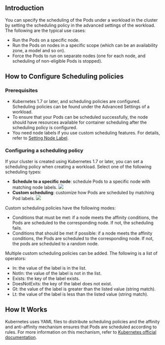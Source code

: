 ## Introduction

You can specify the scheduling of the Pods under a workload in the cluster by setting the scheduling policy in the advanced settings of the workload. The following are the typical use cases:
- Run the Pods on a specific node.
- Run the Pods on nodes in a specific scope (which can be an availability zone, a model and so on).
- Force the Pods to run on separate nodes (one for each node, and scheduling of non-eligible Pods is stopped).

## How to Configure Scheduling policies

### Prerequisites

- Kubernetes 1.7 or later, and scheduling policies are configured. Scheduling policies can be found under the Advanced Settings of a workload.
- To ensure that your Pods can be scheduled successfully, the node should have resources available for container scheduling after the scheduling policy is configured.
- You need node labels if you use custom scheduling features. For details, refer to [Setting Node Label](https://intl.cloud.tencent.com/document/product/457/30657).

### Configuring a scheduling policy

If your cluster is created using Kubernetes 1.7 or later, you can set a scheduling policy when creating a workload.
Select one of the following scheduling types:
- **Schedule to a specific node**: schedule Pods to a specific node with matching node labels.
![](https://main.qcloudimg.com/raw/d999b561e17200605ed662f9fb427b33.png)
- **Custom scheduling**: customize how Pods are scheduled by matching Pod labels.
![](https://main.qcloudimg.com/raw/8dc1bb38e4b982de9124eb0f9188359d.png)

Custom scheduling policies have the following modes:
- Conditions that must be met: if a node meets the affinity conditions, the Pods are scheduled to the corresponding node. If not, the scheduling fails.
- Conditions that should be met if possible: if a node meets the affinity conditions, the Pods are scheduled to the corresponding node. If not, the pods are scheduled to a random node.

Multiple custom scheduling policies can be added. The following is a list of operators:
- In: the value of the label is in the list.
- NotIn: the value of the label is not in the list.
- Exists: the key of the label exists.
- DoesNotExits: the key of the label does not exist.
- Gt: the value of the label is greater than the listed value (string match).
- Lt: the value of the label is less than the listed value (string match).

## How It Works

Kubernetes uses YAML files to distribute scheduling policies and the affinity and anti-affinity mechanism ensures that Pods are scheduled according to rules. For more information on this mechanism, refer to [Kubernetes official documentation](https://kubernetes.io/docs/concepts/scheduling-eviction/assign-pod-node/#affinity-and-anti-affinity).



